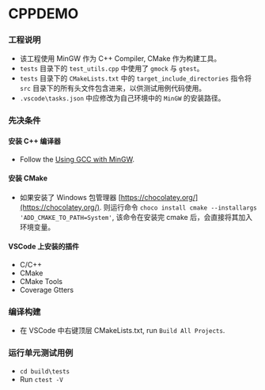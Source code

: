 # CPPDEMO

### 工程说明

*   该工程使用 MinGW 作为 C++ Compiler, CMake 作为构建工具。
*   `tests` 目录下的 `test_utils.cpp` 中使用了 `gmock` 与 `gtest`。
*   `tests` 目录下的 `CMakeLists.txt` 中的 `target_include_directories` 指令将 `src` 目录下的所有头文件包含进来，以供测试用例代码使用。
*   `.vscode\tasks.json` 中应修改为自己环境中的 `MinGW` 的安装路径。

### 先决条件

#### 安装 C++ 编译器

*   Follow the
[Using GCC with MinGW](https://code.visualstudio.com/docs/cpp/config-mingw).

#### 安装 CMake

*   如果安装了 Windows 包管理器 
[https://chocolatey.org/](https://chocolatey.org/).
则运行命令 `choco install cmake --installargs 'ADD_CMAKE_TO_PATH=System'`, 该命令在安装完 cmake 后，会直接将其加入环境变量。

#### VSCode 上安装的插件

*   C/C++
*   CMake
*   CMake Tools
*   Coverage Gtters

### 编译构建

*   在 VSCode 中右键顶层 CMakeLists.txt, run `Build All Projects`.

### 运行单元测试用例

*   `cd build\tests`
*   Run `ctest -V`


